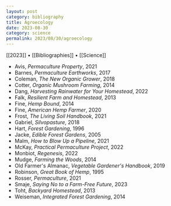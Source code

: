 ```yaml
---
layout: post
category: bibliography
title: Agroecology
date: 2023-08-30
category: science
permalink: 2023/08/30/agroecology
---
```


[[2023]] • [[Bibliographies]] • [[Science]]

* Avis, *Permaculture Property*, 2021
* Barnes, *Permaculture Earthworks*, 2017
* Coleman, *The New Organic Grower*, 2018
* Cotter, *Organic Mushroom Farming*, 2014
* Dang, *Harvesting Rainwater for Your Homestead*, 2022
* Falk, *Resilient Farm and Homestead*, 2013
* Fine, *Hemp Bound*, 2014
* Fine, *American Hemp Farmer*, 2020
* Frost, *The Living Soil Handbook*, 2021
* Gabriel, *Silvopasture*, 2018
* Hart, *Forest Gardening*, 1996
* Jacke, *Edible Forest Gardens*, 2005
* Malm, *How to Blow Up a Pipeline*, 2021
* McKay, *Practical Permaculture Project*, 2022
* Monbiot, *Regenesis*, 2022
* Mudge, *Farming the Woods*, 2014
* Old Farmer's Almanac, *Vegetable Gardener's Handbook*, 2019
* Robinson, *Great Book of Hemp*, 1995
* Rosser, *Permaculture*, 2021
* Smaje, *Saying No to a Farm-Free Future*, 2023
* Toht, *Backyard Homestead*, 2013
* Weiseman, *Integrated Forest Gardening*, 2014
